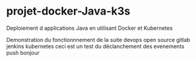 # projet-docker-Java-k3s
Deploiement d applications Java en utilisant Docker et Kubernetes

Demonstration du fonctionnnement de la suite devops open source gitlab jenkins kubernetes
ceci est un test du déclanchement des evenements push
bonjour 
